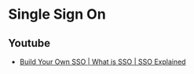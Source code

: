 # Single Sign On

## Youtube

- [Build Your Own SSO | What is SSO | SSO Explained](https://www.youtube.com/watch?v=JuyaVlK-kGQ)